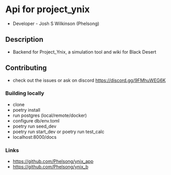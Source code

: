 # Api for project_ynix

* Developer - Josh S Wilkinson (Phelsong)

## Description

* Backend for Project_Ynix, a simulation tool and wiki for Black Desert

## Contributing

* check out the issues or ask on discord <https://discord.gg/9FMhuWEG6K>

### Building locally

* clone
* poetry install
* run postgres (local/remote/docker)
* configure db/env.toml
* poetry run seed_dev
* poetry run start_dev or poetry run test_calc
* localhost:8000/docs

### Links

* <https://github.com/Phelsong/ynix_app>
* <https://github.com/Phelsong/ynix_b>
